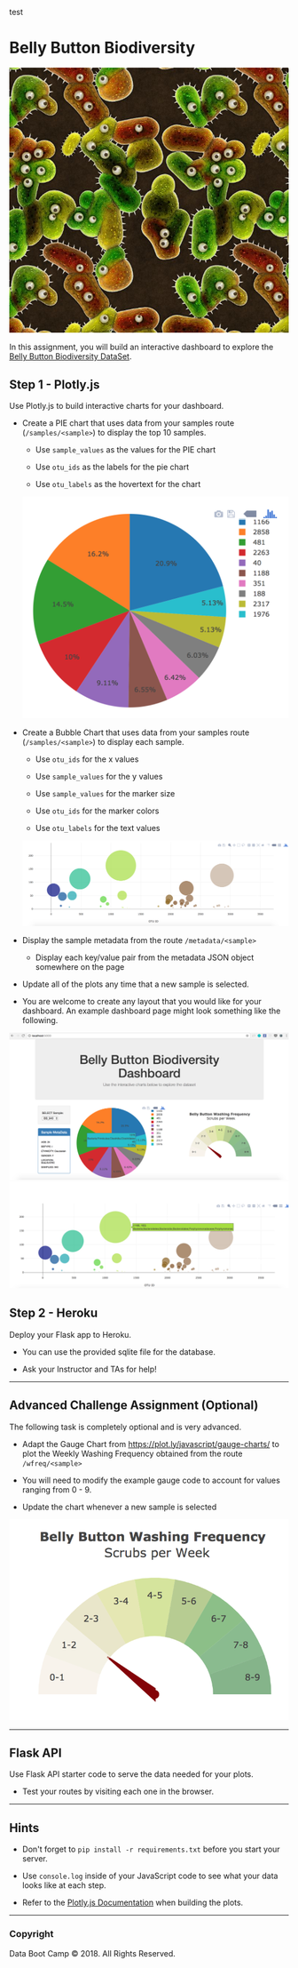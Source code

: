 test

# Belly Button Biodiversity

![Bacteria by filterforge.com](Images/bacteria_by_filterforgedotcom.jpg)

In this assignment, you will build an interactive dashboard to explore the [Belly Button Biodiversity DataSet](http://robdunnlab.com/projects/belly-button-biodiversity/).

## Step 1 - Plotly.js

Use Plotly.js to build interactive charts for your dashboard.

* Create a PIE chart that uses data from your samples route (`/samples/<sample>`) to display the top 10 samples.

  * Use `sample_values` as the values for the PIE chart

  * Use `otu_ids` as the labels for the pie chart

  * Use `otu_labels` as the hovertext for the chart

  ![PIE Chart](Images/pie_chart.png)

* Create a Bubble Chart that uses data from your samples route (`/samples/<sample>`) to display each sample.

  * Use `otu_ids` for the x values

  * Use `sample_values` for the y values

  * Use `sample_values` for the marker size

  * Use `otu_ids` for the marker colors

  * Use `otu_labels` for the text values

  ![Bubble Chart](Images/bubble_chart.png)

* Display the sample metadata from the route `/metadata/<sample>`

  * Display each key/value pair from the metadata JSON object somewhere on the page

* Update all of the plots any time that a new sample is selected.

* You are welcome to create any layout that you would like for your dashboard. An example dashboard page might look something like the following.

![Example Dashboard Page](Images/dashboard_part1.png)
![Example Dashboard Page](Images/dashboard_part2.png)

## Step 2 - Heroku

Deploy your Flask app to Heroku.

* You can use the provided sqlite file for the database.

* Ask your Instructor and TAs for help!

- - -

## Advanced Challenge Assignment (Optional)

The following task is completely optional and is very advanced.

* Adapt the Gauge Chart from <https://plot.ly/javascript/gauge-charts/> to plot the Weekly Washing Frequency obtained from the route `/wfreq/<sample>`

* You will need to modify the example gauge code to account for values ranging from 0 - 9.

* Update the chart whenever a new sample is selected

![Weekly Washing Frequency Gauge](Images/gauge.png)

- - -

## Flask API

Use Flask API starter code to serve the data needed for your plots.

* Test your routes by visiting each one in the browser.

- - -

## Hints

* Don't forget to `pip install -r requirements.txt` before you start your server.

* Use `console.log` inside of your JavaScript code to see what your data looks like at each step.

* Refer to the [Plotly.js Documentation](https://plot.ly/javascript/) when building the plots.

- - -

### Copyright

Data Boot Camp © 2018. All Rights Reserved.
